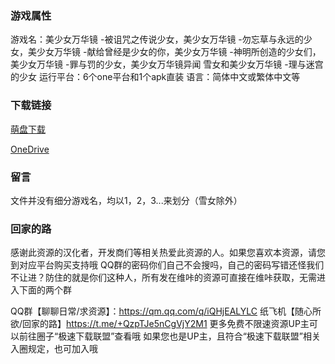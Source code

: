 ### 游戏属性
游戏名：美少女万华镜 -被诅咒之传说少女，美少女万华镜 -勿忘草与永远的少女，美少女万华镜 -献给曾经是少女的你，美少女万华镜 -神明所创造的少女们，美少女万华镜 -罪与罚的少女，美少女万华镜异闻 雪女和美少女万华镜 -理与迷宫的少女
运行平台：6个one平台和1个apk直装
语言：简体中文或繁体中文等
### 下载链接
[萌盘下载](https://pan.moe/s/MVBwSa)

[OneDrive](https://flowerrover-my.sharepoint.com/:f:/g/personal/lingvt_uper4_vikacg_com/EkaSmX8hYrxJuArQJL8UcegB4Dbo4ZCbsmkdiYyWX-m71A?e=ZbpVAG)

### 留言

文件并没有细分游戏名，均以1，2，3...来划分（雪女除外）

### 回家的路
感谢此资源的汉化者，开发商们等相关热爱此资源的人。如果您喜欢本资源，请您到对应平台购买支持哦
QQ群的密码你们自己不会搜吗，自己的密码写错还怪我们不让进？防住的就是你们这种人，所有发在维咔的资源可直接在维咔获取，无需进入下面的两个群

QQ群【聊聊日常/求资源】：https://qm.qq.com/q/iQHjEALYLC
纸飞机【随心所欲/回家的路】https://t.me/+QzpTJe5nCgVjY2M1
更多免费不限速资源UP主可以前往圈子“极速下载联盟”查看哦
如果您也是UP主，且符合“极速下载联盟”相关入圈规定，也可加入哦